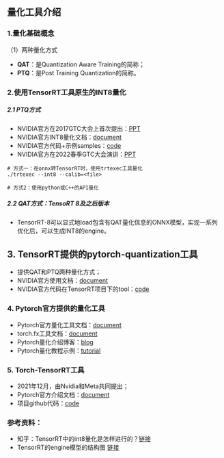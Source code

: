 ## 量化工具介绍
### 1.量化基础概念
（1）两种量化方式
+ **QAT**：是Quantization Aware Training的简称；  
+ **PTQ**：是Post Training Quantization的简称。


### 2.使用TensorRT工具原生的INT8量化
##### 2.1 PTQ方式
+ NVIDIA官方在2017GTC大会上首次提出：[PPT](https://on-demand.gputechconf.com/gtc/2017/presentation/s7310-8-bit-inference-with-tensorrt.pdf)
+ NVIDIA官方INT8量化文档：[document](https://docs.nvidia.com/deeplearning/tensorrt/developer-guide/index.html#working-with-int8)
+ NVIDIA官方代码+示例samples：[code](https://github.com/NVIDIA/TensorRT/tree/master/samples)
+ NVIDIA官方在2022春季GTC大会演讲：[PPT](https://www.nvidia.com/en-us/on-demand/session/gtcspring22-s41440/)

```shell
# 方式一：在onnx转TensorRT时，使用trtexec工具量化
./trtexec --int8 --calib=<file>

# 方式2：使用python或C++的API量化
```

##### 2.2 QAT方式：TensoRT 8及之后版本
+ TensorRT-8可以显式地load包含有QAT量化信息的ONNX模型，实现一系列优化后，可以生成INT8的engine。


## 3. TensorRT提供的pytorch-quantization工具
+ 提供QAT和PTQ两种量化方式；
+ NVIDIA官方使用文档：[document](https://docs.nvidia.com/deeplearning/tensorrt/pytorch-quantization-toolkit/docs/userguide.html)
+ NVIDIA官方代码在TensorRT项目下的tool：[code](https://github.com/NVIDIA/TensorRT/tree/master/tools/pytorch-quantization)


### 4. Pytorch官方提供的量化工具
+ Pytorch官方量化工具文档：[document](https://pytorch.org/docs/stable/quantization.html)
+ torch.fx工具文档：[document](https://pytorch.org/docs/stable/fx.html)
+ Pytorch量化介绍博客：[blog](https://pytorch.org/blog/introduction-to-quantization-on-pytorch/)
+ Pytorch量化教程示例：[tutorial](https://pytorch.org/tutorials/recipes/quantization.html)


### 5. Torch-TensorRT工具
+ 2021年12月，由Nvidia和Meta共同提出；
+ Pytorch官方介绍文档：[document](https://pytorch.org/TensorRT/)
+ 项目github代码：[code](https://github.com/pytorch/TensorRT)


### 参考资料：
+ 知乎：TensorRT中的int8量化是怎样进行的？[链接](https://www.zhihu.com/question/421743958/answer/2428148997)
+ TensorRT的engine模型的结构图 [链接](https://mp.weixin.qq.com/s?__biz=Mzg3ODU2MzY5MA==&mid=2247488759&idx=1&sn=254c8c288bf3b87b80c47593d6e3b740&chksm=cf108cf2f86705e44616970ac9f4d2644c12f8063492906d9f0827913c6b1e71581f139f0322&token=1900338963&lang=zh_CN#rd)
